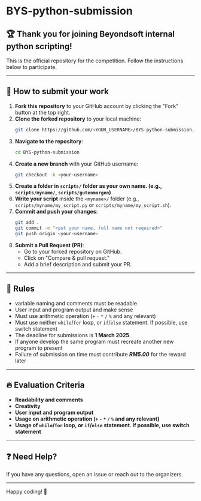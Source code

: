 # BYS-python-submission

## 🏆 Thank you for joining Beyondsoft internal python scripting!

This is the official repository for the competition. Follow the instructions below to participate.

---

## 📌 How to submit your work

1. **Fork this repository** to your GitHub account by clicking the "Fork" button at the top right.
2. **Clone the forked repository** to your local machine:
   ```sh
   git clone https://github.com/<YOUR_USERNAME>/BYS-python-submission.git
   ```
3. **Navigate to the repository**:
   ```sh
   cd BYS-python-submission
   ```
4. **Create a new branch** with your GitHub username:
   ```sh
   git checkout -b <your-username>
   ```
5. **Create a folder in `scripts/` folder as your own name. (e.g., `scripts/myname/`, `scripts/gutenmorgen`)**
6. **Write your script** inside the `<myname>/` folder (e.g., `scripts/myname/my_script.py` or `scripts/myname/my_script.sh`).
7. **Commit and push your changes**:
   ```sh
   git add .
   git commit -m "<put your name, full name not required>"
   git push origin <your-username>
   ```
8. **Submit a Pull Request (PR)**:
   - Go to your forked repository on GitHub.
   - Click on "Compare & pull request."
   - Add a brief description and submit your PR.
   
---

## 📜 Rules
- variable naming and comments must be readable
- User input and program output and make sense
- Must use arithmetic operation (`+` `-` `*` `/` `%` and any relevant)
- Must use neither `while`/`for` loop, or `if`/`else` statement. If possible, use switch statement
- The deadline for submissions is **1 March 2025**.
- If anyone develop the same program must recreate another new program to present
- Failure of submission on time must contribute ***RM5.00*** for the reward later

---

## 🔥 Evaluation Criteria
- **Readability and comments**
- **Creativity**
- **User input and program output**
- **Usage on arithmetic operation (`+` `-` `*` `/` `%` and any relevant)**
- **Usage of `while`/`for` loop, or `if`/`else` statement. If possible, use switch statement**

---


## ❓ Need Help?
If you have any questions, open an issue or reach out to the organizers.

---

Happy coding! 🚀
